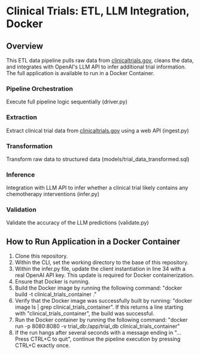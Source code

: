 # Clinical Trials: ETL, LLM Integration, Docker

## Overview
This ETL data pipeline pulls raw data from [clinicaltrials.gov](clinicaltrials.gov), cleans the data, and integrates with OpenAI's LLM API to infer additional trial information. The full application is available to run in a Docker Container.

### Pipeline Orchestration
Execute full pipeline logic sequentially (driver.py)

### Extraction
Extract clinical trial data from [clinicaltrials.gov](clinicaltrials.gov) using a web API (ingest.py)

### Transformation
Transform raw data to structured data (models/trial_data_transformed.sql)

### Inference
Integration with LLM API to infer whether a clinical trial likely contains any chemotherapy interventions (infer.py)

### Validation
Validate the accuracy of the LLM predictions (validate.py)


## How to Run Application in a Docker Container
1. Clone this repository.
2. Within the CLI, set the working directory to the base of this repository.
3. Within the infer.py file, update the client instantiation in line 34 with a real OpenAI API key. This update is required for Docker containerization.
4. Ensure that Docker is running.
6. Build the Docker image by running the following command: "docker build -t clinical_trials_container ."
7. Verify that the Docker image was successfully built by running: "docker image ls | grep clinical_trials_container". If this returns a line starting with "clinical_trials_container", the build was successful.
8. Run the Docker container by running the following command: "docker run -p 8080:8080 -v trial_db:/app/trial_db clinical_trials_container"
9. If the run hangs after several seconds with a message ending in "... Press CTRL+C to quit", continue the pipeline execution by pressing CTRL+C exactly once.
